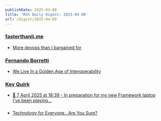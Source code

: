 ```yaml
---
publishDate: 2025-04-08
title: 'RSS Daily Digest: 2025-04-08'
url: /digest/2025-04-08
---
```


### [fasterthanli.me](https://fasterthanli.me/)

  * [More devops than I bargained for](https://fasterthanli.me/articles/more-devops-than-i-bargained-for)
  
### [Fernando Borretti](https://borretti.me/)

  * [We Live In a Golden Age of Interoperability](https://borretti.me/article/we-live-in-a-golden-age-of-interoperability)
  
### [Kev Quirk](https://kevquirk.com/)

  * [📝 7 April 2025 at 18:39 - In preparation for my new Framework laptop I've been playing...](https://kevquirk.com/notes/20250407-1839)
  
### [](https://rodyne.com/)

  * [Technology for Everyone.. Are You Sure?](https://rodyne.com/?p=2290)
  
